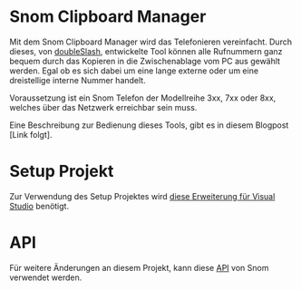 # Snom Clipboard Manager

Mit dem Snom Clipboard Manager wird das Telefonieren vereinfacht. 
Durch dieses, von [doubleSlash](https://www.doubleslash.de/), entwickelte Tool können alle Rufnummern ganz bequem durch das Kopieren in die Zwischenablage vom PC aus gewählt werden. 
Egal ob es sich dabei um eine lange externe oder um eine dreistellige interne Nummer handelt. 

Voraussetzung ist ein Snom Telefon der Modellreihe 3xx, 7xx oder 8xx, welches über das Netzwerk erreichbar sein muss.

Eine Beschreibung zur Bedienung dieses Tools, gibt es in diesem Blogpost [Link folgt].

# Setup Projekt

Zur Verwendung des Setup Projektes wird [diese Erweiterung für Visual Studio](https://marketplace.visualstudio.com/items?itemName=VisualStudioProductTeam.MicrosoftVisualStudio2015InstallerProjects) benötigt.

# API
Für weitere Änderungen an diesem Projekt, kann diese [API](http://wiki.snom.com/FAQ/Can_I_control_my_snom_phone_remotely) von Snom verwendet werden.
